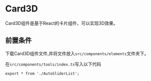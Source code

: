 # Card3D
Card3D组件是基于React的卡片组件，可以实现3D效果。

## 前置条件
下载Card3D组件文件,并将文件放入`src/components/elements`文件夹下。

在`src/components/tools/index.ts`写入以下代码
```tsx
export * from './AutoSliderList';
```

<!-- ## 基础用法
```tsx
import React, { useState } from'react'
import { AutoSliderList } from '@/components/tools'

function App() {
    const [currentIndex, setCurrentIndex] = useState<number>(0)

    const list = [
        'html',
        'css',
        'javascript',
        'typescript',
        'vue',
        'angular',
        'react',
        'node',
        'express',
        'koa',
        'egg',
        'nest',
        'next',
        'nuxt',
        'jquery',
        'backbone',
        'rust',
        'go',
        'python',
        'ruby',
        'php',
        'java',
        'c++',
        'c#'
    ]

    return <div>
        <AutoSliderList
            gap={8}
            padding={8}
            sliderBgc="pink"
            sliderBorderRadius={8}
            border="2px dashed #ccc"
            currentIndex={currentIndex}
            sliderTransitionTimingFunction="linear"
        >
            {list.map((item, i) => (
                <li // 子元素推荐使用li标签
                    key={i}
                    style={{
                        width: '100%',
                        height: 'fit-content',
                        padding: '4px 8px',
                        display: 'flex',
                        justifyContent: 'center',
                        alignItems: 'center',
                        cursor: 'pointer',
                        color: currentIndex === i ? '#fff' : '#333',
                    }}
                    onClick={() => setCurrentIndex(i)}
                >
                    {item}
                </li>
            ))}
      </AutoSliderList>
    </div>
}

export default App;
``` -->

<!-- ## API
通用属性参考：通用属性
参数|说明|类型|默认值|是否必填
:- | :- | :- | :- | :-
w|宽度|<code>number</code>|<code>300</code>|否
padding|区域内边距|<code>number</code>|<code>0</code>|否
border|区域外边框|<code>string</code>|<code>null</code>|否
borderRadius|区域外边框圆角|<code>number</code>|<code>0</code>|否
duration|滑块滑动动画时长|<code>number</code>|<code>300</code>|否
children|区域子元素|<code>ReactNode</code>|-|是
currentIndex|当前索引|<code>number</code>|-|是
sliderBgc|滑块背景色|<code>string</code>|<code>#ccc</code>|否
sliderWidth|滑块宽度|<code>number</code>|-|否
sliderHeight|滑块高度|<code>number</code>|-|否
sliderBorderRadius|滑块圆角|<code>number</code>|<code>0</code>|否
direction|方向|'Horizontal' | 'Vertical'|<code>Horizontal</code>|否
sliderTransitionTimingFunction|滑块动画效果|<code>string</code>|<code>ease-in-out</code>|否 -->
